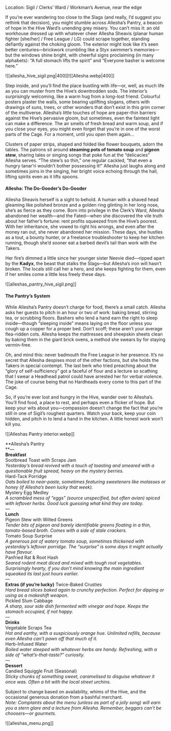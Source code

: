 Location: Sigil / Clerks’ Ward / Workman’s Avenue, near the edge

If you’re ever wandering too close to the Slags (and really, I’d suggest you rethink that decision), you might stumble across Allesha’s Pantry, a beacon of hope in the Hive Ward’s unending grey misery. You can’t miss it: an old workhouse dressed up with whatever cheer Allesha Sheavis (planar human fighter [she/her] / Free League / LG) could scrape together, standing defiantly against the choking gloom. The exterior might look like it’s seen better centuries—brickwork crumbling like a Styx swimmer’s memories—but the windows shine bright, with cheerful signs proclaiming (in many alphabets): “A full stomach lifts the spirit” and “Everyone basher is welcome here.” 

![[allesha_hive_sigil.png|400]]![[Allesha.webp|400]]

Step inside, and you’ll find the place bustling with life—or, well, as much life as you can muster from the Hive’s downtrodden sods. The interior’s surprisingly welcoming, like a warm hug from a long-lost friend. Colourful posters plaster the walls, some bearing uplifting slogans, others with drawings of suns, trees, or other wonders that don’t exist in this grim corner of the multiverse. Allesha’s little touches of hope are paper-thin barriers against the Hive’s pervasive gloom, but sometimes, even the faintest light can make a difference. The air smells of fresh bread and warm soup, and if you close your eyes, you might even forget that you’re in one of the worst parts of the Cage. For a moment, until you open them again…

Clusters of paper strips, shaped and folded like flower bouquets, adorn the tables. The patrons sit around **steaming pots of tomato soup** and **pigeon stew**, sharing tales or singing songs that poke fun at the “delicacies” Allesha serves. “The stew’s so thin,” one regular cackled, “that even a hungry tanar’ri wouldn’t bother possessing it!” Allesha just laughs along and sometimes joins in the singing, her bright voice echoing through the hall, lifting spirits even as it lifts spoons.


#### Allesha: The Do-Gooder’s Do-Gooder

Allesha Sheavis herself is a sight to behold. A human with a shaved head gleaming like polished bronze and a golden ring glinting in her long nose, she’s as fierce as they come. Born into privilege in the Clerk’s Ward, Allesha abandoned her wealth—and the Fated—when she discovered the vile truth about her father’s fortune: rent profits squeezed from the Hive’s poorest. With her inheritance, she vowed to right his wrongs, and even after the money ran out, she never abandoned her mission. These days, she hustles as a tout, a bounty hunter, or a freelance troubleshooter to keep her kitchen running, though she’d sooner eat a barbed devil’s tail than work with the Takers.

Her fire’s dimmed a little since her younger sister Neevie died—ripped apart by the **Kadyx**, the beast that stalks the Slags—but Allesha’s iron will hasn’t broken. The locals still call her a hero, and she keeps fighting for them, even if her smiles come a little less freely these days.

![[alleshas_pantry_hive_sigil.png]]

#### The Pantry’s System

While Allesha’s Pantry doesn’t charge for food, there’s a small catch. Allesha asks her guests to pitch in an hour or two of work: baking bread, stirring tea, or scrubbing floors. Bashers who lend a hand earn the right to sleep inside—though “sleeping inside” means laying on the floor unless you cough up a copper for a proper bed. Don’t scoff; these aren’t your average flea-ridden cots. Allesha keeps the mattresses and sheepskin sheets clean by baking them in the giant brick ovens, a method she swears by for staying vermin-free.

Oh, and mind this: never badmouth the Free League in her presence. It’s no secret that Allesha despises most of the other factions, but she holds the Takers in special contempt. The last berk who tried preaching about the “glory of self-sufficiency” got a faceful of flour and a lecture so scathing that I swear a Headhead patrol could have arrested her for verbal violence. The joke of course being that no Hardheads every come to this part of the Cage.

So, if you’re ever lost and hungry in the Hive, wander over to Allesha’s. You’ll find food, a place to rest, and perhaps even a flicker of hope. But keep your wits about you—compassion doesn’t change the fact that you’re still in one of Sigil’s roughest quarters. Watch your back, keep your coin hidden, and pitch in to lend a hand in the kitchen. A little honest work won’t kill you.

![[Alleshas Pantry interior.webp]]


**Allesha’s Pantry  
**—  
**Breakfast**  
Sootbread Toast with Scraps Jam  
_Yesterday’s bread revived with a touch of toasting and smeared with a questionable fruit spread, heavy on the mystery berries._    
Hard-Tack Porridge  
_Oats boiled to near-paste, sometimes featuring sweeteners like molasses or honey (if Allesha’s been lucky that week)._    
Mystery Egg Medley  
_A scrambled mess of “eggs” (source unspecified, but often avian) spiced with leftover herbs. Good luck guessing what kind they are today._    
—  
**Lunch**  
Pigeon Stew with Wilted Greens  
_Tender bits of pigeon and barely identifiable greens floating in a thin, tomato-based broth. Comes with a side of stale crackers._  
Tomato Soup Surprise  
_A generous pot of watery tomato soup, sometimes thickened with yesterday’s leftover porridge. The “surprise” is some days it might actually have flavour._  
Panfried Rat & Root Hash  
_Seared rodent meat diced and mixed with tough root vegetables. Surprisingly hearty, if you don’t mind knowing the main ingredient squeaked its last just hours earlier._    
—  
**Extras (if you’re lucky)** Twice-Baked Crusties  
_Hard bread slices baked again to crunchy perfection. Perfect for dipping or using as a makeshift weapon._    
Pickled Slum Cabbage  
_A sharp, sour side dish fermented with vinegar and hope. Keeps the stomach occupied, if not happy._    
—  
**Drinks**  
Vegetable Scraps Tea  
_Hot and earthy, with a suspiciously orange hue. Unlimited refills, because even Allesha can’t pawn off that much of it._    
Herb-Infused Water  
_Boiled water steeped with whatever herbs are handy. Refreshing, with a side of “what’s-that-taste?” curiosity._    
—  
**Dessert**  
Candied Squiggle Fruit (Seasonal)  
_Sticky chunks of something sweet, caramelised to disguise whatever it once was. Often a hit with the local street urchins._  
  
Subject to change based on availability, whims of the Hive, and the occasional generous donation from a bashful merchant.  
_Note: Complaints about the menu (unless as part of a jolly song) will earn you a stern glare and a lecture from Allesha. Remember, beggars can’t be choosers—or gourmets._

![[alleshas_menu.png]]